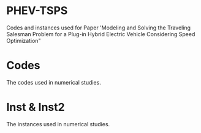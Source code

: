 # PHEV-TSPS
Codes and instances used for Paper 'Modeling and Solving the Traveling Salesman Problem for a Plug-in Hybrid Electric Vehicle Considering Speed Optimization"

# Codes
The codes used in numerical studies.

# Inst & Inst2
The instances used in numerical studies.


